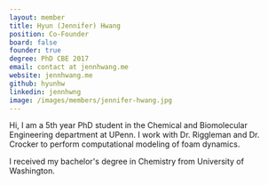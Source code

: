 ```yaml
---
layout: member
title: Hyun (Jennifer) Hwang
position: Co-Founder
board: false
founder: true
degree: PhD CBE 2017
email: contact at jennhwang.me 
website: jennhwang.me
github: hyunhw
linkedin: jennhwng
image: /images/members/jennifer-hwang.jpg
---
```


Hi, I am a 5th year PhD student in the Chemical and Biomolecular Engineering department at UPenn. I work with Dr. Riggleman and Dr. Crocker to perform computational modeling of foam dynamics.

I received my bachelor's degree in Chemistry from University of Washington.
